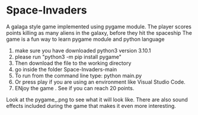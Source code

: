 # Space-Invaders
A galaga style game implemented using pygame module. 
The player scores points killing as many aliens in the galaxy, before they hit the spaceship
The game is a fun way to learn pygame module and python language 


1. make sure you have downloaded python3 version 3.10.1
2. please run "python3 -m pip install pygame"
3. Then download the file to the working directory
4. go inside the folder Space-Invaders-main
5. To run from the command line type: python main.py 
6. Or press play if you are using an environment like Visual Studio Code. 
7. ENjoy the game . See if you can reach 20 points.

Look at the pygame_.png to see what it will look like. There are also sound effects included during the game that makes it even more interesting. 

